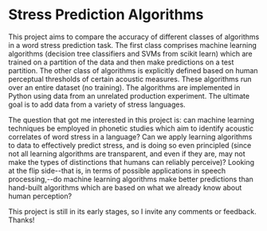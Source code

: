 # Stress Prediction Algorithms

This project aims to compare the accuracy of different classes of algorithms in a word stress prediction task. The first class comprises machine learning algorithms (decision tree classifiers and SVMs from scikit learn) which are trained on a partition of the data and then make predictions on a test partition. The other class of algorithms is explicitly defined based on human perceptual thresholds of certain acoustic measures. These algorithms run over an entire dataset (no training). The algorithms are implemented in Python using data from an unrelated production experiment. The ultimate goal is to add data from a variety of stress languages.

The question that got me interested in this project is: can machine learning techniques be employed in phonetic studies which aim to identify acoustic correlates of word stress in a language? Can we apply learning algorithms to data to effectively predict stress, and is doing so even principled (since not all learning algorithms are transparent, and even if they are, may not make the types of distinctions that humans can reliably perceive)? Looking at the flip side--that is, in terms of possible applications in speech processing,--do machine learning algorithms make better predictions than hand-built algorithms which are based on what we already know about human perception?

This project is still in its early stages, so I invite any comments or feedback. Thanks!